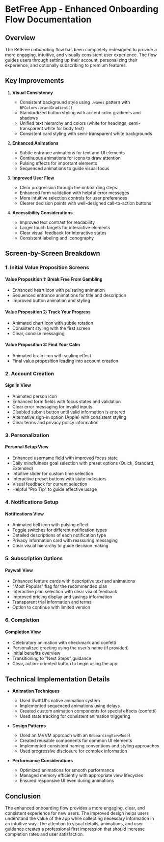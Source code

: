 # BetFree App - Enhanced Onboarding Flow Documentation

## Overview

The BetFree onboarding flow has been completely redesigned to provide a more engaging, intuitive, and visually consistent user experience. The flow guides users through setting up their account, personalizing their experience, and optionally subscribing to premium features.

## Key Improvements

1. **Visual Consistency**
   - Consistent background style using `.waves` pattern with `BFColors.brandGradient()`
   - Standardized button styling with accent color gradients and shadows
   - Unified text hierarchy and colors (white for headings, semi-transparent white for body text)
   - Consistent card styling with semi-transparent white backgrounds

2. **Enhanced Animations**
   - Subtle entrance animations for text and UI elements
   - Continuous animations for icons to draw attention
   - Pulsing effects for important elements
   - Sequenced animations to guide visual focus

3. **Improved User Flow**
   - Clear progression through the onboarding steps
   - Enhanced form validation with helpful error messages
   - More intuitive selection controls for user preferences
   - Clearer decision points with well-designed call-to-action buttons

4. **Accessibility Considerations**
   - Improved text contrast for readability
   - Larger touch targets for interactive elements
   - Clear visual feedback for interactive states
   - Consistent labeling and iconography

## Screen-by-Screen Breakdown

### 1. Initial Value Proposition Screens

#### Value Proposition 1: Break Free From Gambling
- Enhanced heart icon with pulsating animation
- Sequenced entrance animations for title and description
- Improved button animation and styling

#### Value Proposition 2: Track Your Progress
- Animated chart icon with subtle rotation
- Consistent styling with the first screen
- Clear, concise messaging

#### Value Proposition 3: Find Your Calm
- Animated brain icon with scaling effect
- Final value proposition leading into account creation

### 2. Account Creation

#### Sign In View
- Animated person icon
- Enhanced form fields with focus states and validation
- Clear error messaging for invalid inputs
- Disabled submit button until valid information is entered
- Alternative sign-in option (Apple) with consistent styling
- Clear terms and privacy policy information

### 3. Personalization

#### Personal Setup View
- Enhanced username field with improved focus state
- Daily mindfulness goal selection with preset options (Quick, Standard, Extended)
- Intuitive slider for custom time selection
- Interactive preset buttons with state indicators
- Visual feedback for current selection
- Helpful "Pro Tip" to guide effective usage

### 4. Notifications Setup

#### Notifications View
- Animated bell icon with pulsing effect
- Toggle switches for different notification types
- Detailed descriptions of each notification type
- Privacy information card with reassuring messaging
- Clear visual hierarchy to guide decision making

### 5. Subscription Options

#### Paywall View
- Enhanced feature cards with descriptive text and animations
- "Most Popular" flag for the recommended plan
- Interactive plan selection with clear visual feedback
- Improved pricing display and savings information
- Transparent trial information and terms
- Option to continue with limited version

### 6. Completion

#### Completion View
- Celebratory animation with checkmark and confetti
- Personalized greeting using the user's name (if provided)
- Initial benefits overview
- Transitioning to "Next Steps" guidance
- Clear, action-oriented button to begin using the app

## Technical Implementation Details

- **Animation Techniques**
  - Used SwiftUI's native animation system
  - Implemented sequenced animations using delays
  - Created custom animation components for special effects (confetti)
  - Used state tracking for consistent animation triggering

- **Design Patterns**
  - Used an MVVM approach with an `OnboardingViewModel`
  - Created reusable components for common UI elements
  - Implemented consistent naming conventions and styling approaches
  - Used progressive disclosure for complex information

- **Performance Considerations**
  - Optimized animations for smooth performance
  - Managed memory efficiently with appropriate view lifecycles
  - Ensured responsive UI even during animations

## Conclusion

The enhanced onboarding flow provides a more engaging, clear, and consistent experience for new users. The improved design helps users understand the value of the app while collecting necessary information in an intuitive way. The attention to visual details, animations, and user guidance creates a professional first impression that should increase completion rates and user satisfaction. 